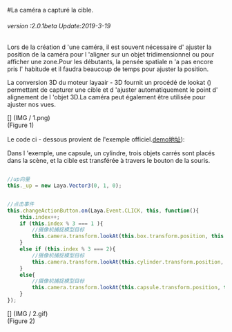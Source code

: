 #La caméra a capturé la cible.

###### *version :2.0.1beta   Update:2019-3-19*

Lors de la création d 'une caméra, il est souvent nécessaire d' ajuster la position de la caméra pour l 'aligner sur un objet tridimensionnel ou pour afficher une zone.Pour les débutants, la pensée spatiale n 'a pas encore pris l' habitude et il faudra beaucoup de temps pour ajuster la position.

La conversion 3D du moteur layaair - 3D fournit un procédé de lookat () permettant de capturer une cible et d 'ajuster automatiquement le point d' alignement de l 'objet 3D.La caméra peut également être utilisée pour ajuster nos vues.

[] (IMG / 1.png) <br > (Figure 1)

Le code ci - dessous provient de l'exemple officiel.[demo地址](https://layaair.ldc.layabox.com/demo2/?language=ch&category=3d&group=Camera&name=CameraLookAt)):

Dans l 'exemple, une capsule, un cylindre, trois objets carrés sont placés dans la scène, et la cible est transférée à travers le bouton de la souris.


```typescript

//up向量
this._up = new Laya.Vector3(0, 1, 0);
```



```typescript

//点击事件
this.changeActionButton.on(Laya.Event.CLICK, this, function(){
    this.index++;
    if (this.index % 3 === 1 ){
        //摄像机捕捉模型目标
        this.camera.transform.lookAt(this.box.transform.position, this._up);
    }
    else if (this.index % 3 === 2){
        //摄像机捕捉模型目标
        this.camera.transform.lookAt(this.cylinder.transform.position, this._up);
    }
    else{
        //摄像机捕捉模型目标
        this.camera.transform.lookAt(this.capsule.transform.position, this._up);
    }
});
```


[] (IMG / 2.gif) <br > (Figure 2)